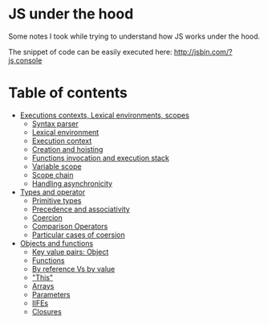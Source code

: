 JS under the hood
=================

Some notes I took while trying to understand how JS works under the hood.

The snippet of code can be easily executed here: http://jsbin.com/?js,console

Table of contents
=================
* [Executions contexts, Lexical environments, scopes](https://github.com/barbasa/JSUnderTheHood/blob/master//EXECUTION_CONTEXTS.md#executions-contexts-lexical-environments-scopes)
  * [Syntax parser](https://github.com/barbasa/JSUnderTheHood/blob/master//EXECUTION_CONTEXTS.md#syntax-parser)
  * [Lexical environment](https://github.com/barbasa/JSUnderTheHood/blob/master//EXECUTION_CONTEXTS.md#lexical-environment)
  * [Execution context](https://github.com/barbasa/JSUnderTheHood/blob/master//EXECUTION_CONTEXTS.md#execution-context)
  * [Creation and hoisting](https://github.com/barbasa/JSUnderTheHood/blob/master//EXECUTION_CONTEXTS.md#creation-and-hoisting)
  * [Functions invocation and execution stack](https://github.com/barbasa/JSUnderTheHood/blob/master//EXECUTION_CONTEXTS.md#function-invocation-and-executions-stack)
  * [Variable scope](https://github.com/barbasa/JSUnderTheHood/blob/master//EXECUTION_CONTEXTS.md#variable-scope)
  * [Scope chain](https://github.com/barbasa/JSUnderTheHood/blob/master//EXECUTION_CONTEXTS.md#scope-chain)
  * [Handling asynchronicity](https://github.com/barbasa/JSUnderTheHood/blob/master//EXECUTION_CONTEXTS.md#handling-asynchronicity)
* [Types and operator](https://github.com/barbasa/JSUnderTheHood/blob/master//TYPES_AND_OPERATORS.md#types-and-operators)
  * [Primitive types](https://github.com/barbasa/JSUnderTheHood/blob/master//TYPES_AND_OPERATORS.md#primitive-types)
  * [Precedence and associativity](https://github.com/barbasa/JSUnderTheHood/blob/master//TYPES_AND_OPERATORS.md#precedence-and-associativity)
  * [Coercion](https://github.com/barbasa/JSUnderTheHood/blob/master//TYPES_AND_OPERATORS.md#coercion)
  * [Comparison Operators](https://github.com/barbasa/JSUnderTheHood/blob/master//TYPES_AND_OPERATORS.md#comparison-operators)
  * [Particular cases of coersion](https://github.com/barbasa/JSUnderTheHood/blob/master//TYPES_AND_OPERATORS.md#particular-cases-of-coersion)
* [Objects and functions](https://github.com/barbasa/JSUnderTheHood/blob/master//OBJECTS_AND_FUNCTIONS.md#objects-and-functions)
  * [Key value pairs: Object](https://github.com/barbasa/JSUnderTheHood/blob/master//OBJECTS_AND_FUNCTIONS.md#key-value-pairs-objects)
  * [Functions](https://github.com/barbasa/JSUnderTheHood/blob/master//OBJECTS_AND_FUNCTIONS.md#functions)
  * [By reference Vs by value](https://github.com/barbasa/JSUnderTheHood/blob/master//OBJECTS_AND_FUNCTIONS.md#by-reference-vs-by-value)
  * ["This"](https://github.com/barbasa/JSUnderTheHood/blob/master//OBJECTS_AND_FUNCTIONS.md#this)
  * [Arrays](https://github.com/barbasa/JSUnderTheHood/blob/master/OBJECTS_AND_FUNCTIONS.md#arrays)
  * [Parameters](https://github.com/barbasa/JSUnderTheHood/blob/master/OBJECTS_AND_FUNCTIONS.md#parameters)
  * [IIFEs](https://github.com/barbasa/JSUnderTheHood/blob/master/OBJECTS_AND_FUNCTIONS.md#immediately-invoked-function-expressions-iifes)
  * [Closures](https://github.com/barbasa/JSUnderTheHood/blob/master/OBJECTS_AND_FUNCTIONS.md#closures)
  
